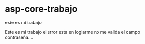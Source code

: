 # asp-core-trabajo
este es mi trabajo

Este es mi trabajo el error esta en logiarme no me valida el campo contraseña....
